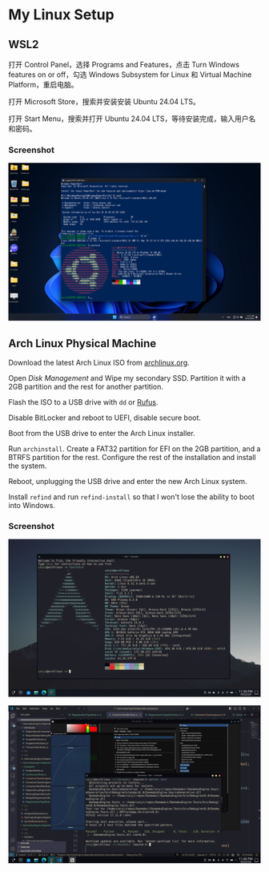 # My Linux Setup

## WSL2

打开 Control Panel，选择 Programs and Features，点击 Turn Windows features on or off，勾选 Windows Subsystem for Linux 和 Virtual Machine Platform，重启电脑。

打开 Microsoft Store，搜索并安装安装 Ubuntu 24.04 LTS。

打开 Start Menu，搜索并打开 Ubuntu 24.04 LTS，等待安装完成，输入用户名和密码。

### Screenshot

![WSL2](./assets/wsl2.png)

## Arch Linux Physical Machine

Download the latest Arch Linux ISO from [archlinux.org](https://archlinux.org/download/).

Open *Disk Management* and Wipe my secondary SSD. Partition it with a 2GB partition and the rest for another partition.

Flash the ISO to a USB drive with `dd` or [Rufus](https://rufus.ie/).

Disable BitLocker and reboot to UEFI, disable secure boot.

Boot from the USB drive to enter the Arch Linux installer.

Run `archinstall`. Create a FAT32 partition for EFI on the 2GB partition, and a BTRFS partition for the rest. Configure the rest of the installation and install the system.

Reboot, unplugging the USB drive and enter the new Arch Linux system.

Install `refind` and run `refind-install` so that I won't lose the ability to boot into Windows.

### Screenshot

![Arch Linux 1](./assets/arch1.png)

![Arch Linux 2](./assets/arch2.png)